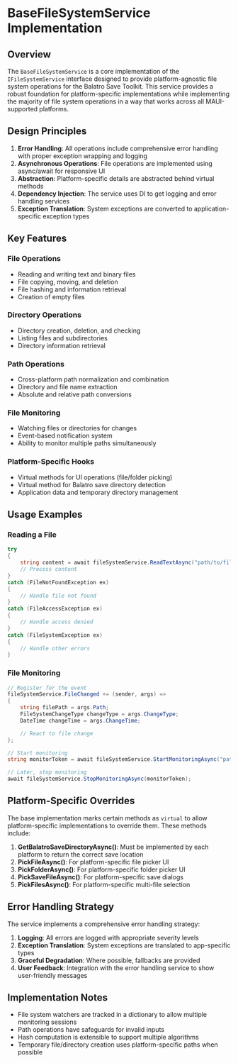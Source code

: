 # BaseFileSystemService Implementation

## Overview

The `BaseFileSystemService` is a core implementation of the `IFileSystemService` interface designed to provide platform-agnostic file system operations for the Balatro Save Toolkit. This service provides a robust foundation for platform-specific implementations while implementing the majority of file system operations in a way that works across all MAUI-supported platforms.

## Design Principles

1. **Error Handling**: All operations include comprehensive error handling with proper exception wrapping and logging
2. **Asynchronous Operations**: File operations are implemented using async/await for responsive UI
3. **Abstraction**: Platform-specific details are abstracted behind virtual methods
4. **Dependency Injection**: The service uses DI to get logging and error handling services
5. **Exception Translation**: System exceptions are converted to application-specific exception types

## Key Features

### File Operations
- Reading and writing text and binary files
- File copying, moving, and deletion
- File hashing and information retrieval
- Creation of empty files

### Directory Operations
- Directory creation, deletion, and checking
- Listing files and subdirectories
- Directory information retrieval

### Path Operations
- Cross-platform path normalization and combination
- Directory and file name extraction
- Absolute and relative path conversions

### File Monitoring
- Watching files or directories for changes
- Event-based notification system
- Ability to monitor multiple paths simultaneously

### Platform-Specific Hooks
- Virtual methods for UI operations (file/folder picking)
- Virtual method for Balatro save directory detection
- Application data and temporary directory management

## Usage Examples

### Reading a File
```csharp
try
{
    string content = await fileSystemService.ReadTextAsync("path/to/file.txt");
    // Process content
}
catch (FileNotFoundException ex)
{
    // Handle file not found
}
catch (FileAccessException ex)
{
    // Handle access denied
}
catch (FileSystemException ex)
{
    // Handle other errors
}
```

### File Monitoring
```csharp
// Register for the event
fileSystemService.FileChanged += (sender, args) =>
{
    string filePath = args.Path;
    FileSystemChangeType changeType = args.ChangeType;
    DateTime changeTime = args.ChangeTime;

    // React to file change
};

// Start monitoring
string monitorToken = await fileSystemService.StartMonitoringAsync("path/to/watch", true);

// Later, stop monitoring
await fileSystemService.StopMonitoringAsync(monitorToken);
```

## Platform-Specific Overrides

The base implementation marks certain methods as `virtual` to allow platform-specific implementations to override them. These methods include:

1. **GetBalatroSaveDirectoryAsync()**: Must be implemented by each platform to return the correct save location
2. **PickFileAsync()**: For platform-specific file picker UI
3. **PickFolderAsync()**: For platform-specific folder picker UI
4. **PickSaveFileAsync()**: For platform-specific save dialogs
5. **PickFilesAsync()**: For platform-specific multi-file selection

## Error Handling Strategy

The service implements a comprehensive error handling strategy:

1. **Logging**: All errors are logged with appropriate severity levels
2. **Exception Translation**: System exceptions are translated to app-specific types
3. **Graceful Degradation**: Where possible, fallbacks are provided
4. **User Feedback**: Integration with the error handling service to show user-friendly messages

## Implementation Notes

- File system watchers are tracked in a dictionary to allow multiple monitoring sessions
- Path operations have safeguards for invalid inputs
- Hash computation is extensible to support multiple algorithms
- Temporary file/directory creation uses platform-specific paths when possible
